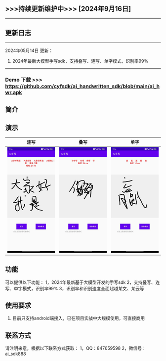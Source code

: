 ## >>>持续更新维护中>>> [2024年9月16日]
---
## 更新日志

---
2024年05月14日 更新：
1. 2024年最新大模型手写sdk，支持叠写、连写、单字模式，识别率99%

---

### Demo 下载 >>> https://github.com/cyfsdk/ai_handwritten_sdk/blob/main/ai_hwr.apk

## 简介

## **演示**

| 连写            | 叠写            | 单字            |
|---------------|---------------|---------------|
| ![](./行写.jpg) | ![](./叠写.jpg) | ![](./单字.jpg) |


## 功能

可以提供以下功能：
1，2024年最新基于大模型开发的手写sdk
2，支持叠写、连写、单字模式，识别率99%
3，识别率和识别速度全面超越某文、某云等


## 使用要求

1. 目前只支持android端接入，已在项目实战中大规模使用，可直接商用


## 联系方式

请注明来意，根据以下联系方式获取：
1，QQ：847659598
2，微信号：ai_sdk888